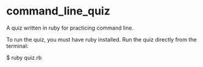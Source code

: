 command_line_quiz
=================

A quiz written in ruby for practicing command line.

To run the quiz, you must have ruby installed. Run the quiz directly from the terminal:

$ ruby quiz.rb
